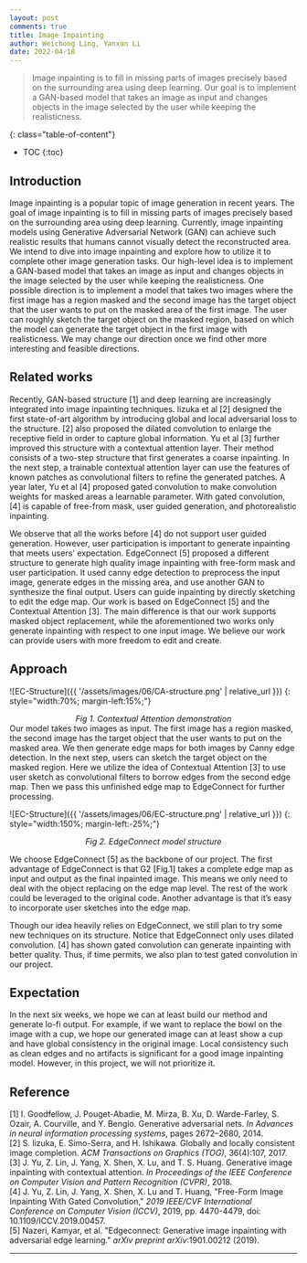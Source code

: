 ```yaml
---
layout: post
comments: true
title: Image Inpainting
author: Weichong Ling, Yanxun Li
date: 2022-04-18
---
```



> Image inpainting is to fill in missing parts of images precisely based on the surrounding area using deep learning. Our goal is to implement a GAN-based model that takes an image as input and changes objects in the image selected by the user while keeping the realisticness.

<!--more-->
{: class="table-of-content"}
* TOC
{:toc}

## Introduction
Image inpainting is a popular topic of image generation in recent years. The goal of image inpainting is to fill in missing parts of images precisely based on the surrounding area using deep learning. Currently, image inpainting models using Generative Adversarial Network (GAN) can achieve such realistic results that humans cannot visually detect the reconstructed area. We intend to dive into image inpainting and explore how to utilize it to complete other image generation tasks. Our high-level idea is to implement a GAN-based model that takes an image as input and changes objects in the image selected by the user while keeping the realisticness. One possible direction is to implement a model that takes two images where the first image has a region masked and the second image has the target object that the user wants to put on the masked area of the first image. The user can roughly sketch the target object on the masked region, based on which the model can generate the target object in the first image with realisticness. We may change our direction once we find other more interesting and feasible directions.

## Related works
Recently, GAN-based structure [1] and deep learning are increasingly integrated into image inpainting techniques.  Iizuka et al [2] designed the first state-of-art algorithm by introducing global and local adversarial loss to the structure. [2] also proposed the dilated convolution to enlarge the receptive field in order to capture global information. Yu et al [3] further improved this structure with a contextual attention layer. Their method consists of a two-step structure that first generates a coarse inpainting. In the next step, a trainable contextual attention layer can use the features of known patches as convolutional filters to refine the generated patches. A year later, Yu et al [4] proposed gated convolution to make convolution weights for masked areas a learnable parameter. With gated convolution, [4] is capable of free-from mask, user guided generation, and photorealistic inpainting. 

We observe that all the works before [4] do not support user guided generation. However, user participation is important to generate inpainting that meets users' expectation. EdgeConnect [5] proposed a different structure to generate high quality image inpainting with free-form mask and user participation. It used canny edge detection to preprocess the input image, generate edges in the missing area, and use another GAN to synthesize the final output. Users can guide inpainting by directly sketching to edit the edge map. Our work is based on EdgeConnect [5] and the Contextual Attention [3]. The main difference is that our work supports masked object replacement, while the aforementioned two works only generate inpainting with respect to one input image. We believe our work can provide users with more freedom to edit and create.

## Approach
![EC-Structure]({{ '/assets/images/06/CA-structure.png' | relative_url }})
{: style="width:70%; margin-left:15%;"}
<center><i>Fig 1. Contextual Attention demonstration</i></center>  
Our model takes two images as input. The first image has a region masked, the second image has the target object that the user wants to put on the masked area. We then generate edge maps for both images by Canny edge detection. In the next step, users can sketch the target object on the masked region. Here we utilize the idea of Contextual Attention [3] to use user sketch as convolutional filters to borrow edges from the second edge map. Then we pass this unfinished edge map to EdgeConnect for further processing.

![EC-Structure]({{ '/assets/images/06/EC-structure.png' | relative_url }})
{: style="width:150%; margin-left:-25%;"}
<center><i>Fig 2. EdgeConnect model structure</i></center>  

We choose EdgeConnect [5] as the backbone of our project. The first advantage of EdgeConnect is that G2 [Fig.1] takes a complete edge map as input and output as the final inpainted image. This means we only need to deal with the object replacing on the edge map level. The rest of the work could be leveraged to the original code. Another advantage is that it’s easy to incorporate user sketches into the edge map. 

Though our idea heavily relies on EdgeConnect, we still plan to try some new techniques on its structure. Notice that EdgeConnect only uses dilated convolution. [4] has shown gated convolution can generate inpainting with better quality. Thus, if time permits, we also plan to test gated convolution in our project.


## Expectation

In the next six weeks, we hope we can at least build our method and generate lo-fi output. For example, if we want to replace the bowl on the image with a cup, we hope our generated image can at least show a cup and have global consistency in the original image. Local consistency such as clean edges and no artifacts is significant for a good image inpainting model. However, in this project, we will not prioritize it. 


## Reference

[1] I. Goodfellow, J. Pouget-Abadie, M. Mirza, B. Xu, D. Warde-Farley, S. Ozair, A. Courville, and Y. Bengio. Generative adversarial nets. *In Advances in neural information processing systems*, pages 2672–2680, 2014.  
[2] S. Iizuka, E. Simo-Serra, and H. Ishikawa. Globally and locally consistent image completion. *ACM Transactions on Graphics (TOG)*, 36(4):107, 2017.  
[3] J. Yu, Z. Lin, J. Yang, X. Shen, X. Lu, and T. S. Huang. Generative image inpainting with contextual attention. *In Proceedings of the IEEE Conference on Computer Vision and Pattern Recognition (CVPR)*, 2018.  
[4] J. Yu, Z. Lin, J. Yang, X. Shen, X. Lu and T. Huang, "Free-Form Image Inpainting With Gated Convolution," *2019 IEEE/CVF International Conference on Computer Vision (ICCV)*, 2019, pp. 4470-4479, doi: 10.1109/ICCV.2019.00457.  
[5] Nazeri, Kamyar, et al. "Edgeconnect: Generative image inpainting with adversarial edge learning." *arXiv preprint arXiv*:1901.00212 (2019).  

---